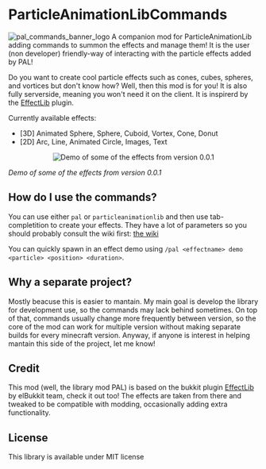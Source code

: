 # ParticleAnimationLibCommands
![pal_commands_banner_logo](https://github.com/user-attachments/assets/b5eccb4f-a669-4607-be4e-f91c578c9b38)
A companion mod for ParticleAnimationLib adding commands to summon the effects and manage them!
It is the user (non developer) friendly-way of interacting with the particle effects added by PAL!

Do you want to create cool particle effects such as cones, cubes, spheres, and vortices but don't know how? Well, then this mod is for you! 
It is also fully serverside, meaning you won't need it on the client. It is inspirerd by the [EffectLib](https://github.com/elBukkit/EffectLib) plugin.

Currently available effects:
- [3D] Animated Sphere, Sphere, Cuboid, Vortex, Cone, Donut
- [2D] Arc, Line, Animated Circle, Images, Text

<center>
  
<p align="center">
  <img src="https://github.com/Emafire003/ParticleAnimationLib/assets/29462910/f3614984-c6c8-4fd1-ac5b-0ed9adef732a" alt="Demo of some of the effects from version 0.0.1" />
</p>

</center>

*Demo of some of the effects from version 0.0.1*

## How do I use the commands?
You can use either `pal` or `particleanimationlib` and then use tab-completition to create your effects. They have a lot of parameters so you should probably consult the wiki first: [the wiki](https://emafire003.gitbook.io/particleanimationlibwiki/)

You can quickly spawn in an effect demo using `/pal <effectname> demo <particle> <position> <duration>`.

## Why a separate project?
Mostly beacuse this is easier to mantain. My main goal is develop the library for development use, so the commands may lack behind sometimes. On top of that, commands usually change more frequently between version, so the core of the mod can work for multiple version without making separate builds for every minecraft version. Anyway, if anyone is interest in helping mantain this side of the project, let me know!

## Credit
This mod (well, the library mod PAL) is based on the bukkit plugin [EffectLib](https://github.com/elBukkit/EffectLib) by elBukkit team, check it out too! The effects are taken from there and tweaked to be compatible with modding, occasionally adding extra functionality.

## License
This library is available under MIT license
